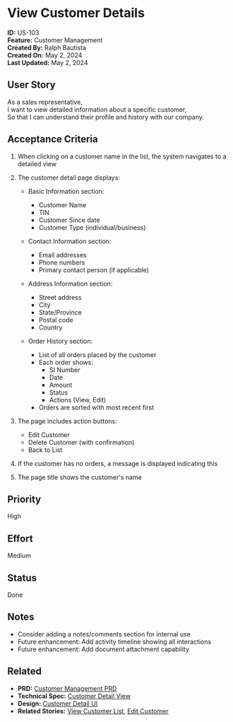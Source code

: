 # View Customer Details

**ID:** US-103  
**Feature:** Customer Management  
**Created By:** Ralph Bautista  
**Created On:** May 2, 2024  
**Last Updated:** May 2, 2024

## User Story

As a sales representative,  
I want to view detailed information about a specific customer,  
So that I can understand their profile and history with our company.

## Acceptance Criteria

1. When clicking on a customer name in the list, the system navigates to a detailed view

2. The customer detail page displays:
   - Basic Information section:
     - Customer Name
     - TIN
     - Customer Since date
     - Customer Type (individual/business)
   
   - Contact Information section:
     - Email addresses
     - Phone numbers
     - Primary contact person (if applicable)
   
   - Address Information section:
     - Street address
     - City
     - State/Province
     - Postal code
     - Country
   
   - Order History section:
     - List of all orders placed by the customer
     - Each order shows:
       - SI Number
       - Date
       - Amount
       - Status
       - Actions (View, Edit)
     - Orders are sorted with most recent first

3. The page includes action buttons:
   - Edit Customer
   - Delete Customer (with confirmation)
   - Back to List

4. If the customer has no orders, a message is displayed indicating this

5. The page title shows the customer's name

## Priority

High

## Effort

Medium

## Status

Done

## Notes

- Consider adding a notes/comments section for internal use
- Future enhancement: Add activity timeline showing all interactions
- Future enhancement: Add document attachment capability

## Related

- **PRD:** [Customer Management PRD](../../prd/customer-management.md)
- **Technical Spec:** [Customer Detail View](../../technical/views/customer-detail.md)
- **Design:** [Customer Detail UI](../../design/customer-detail.md)
- **Related Stories:** [View Customer List](./view-customer-list.md), [Edit Customer](./edit-customer.md)
